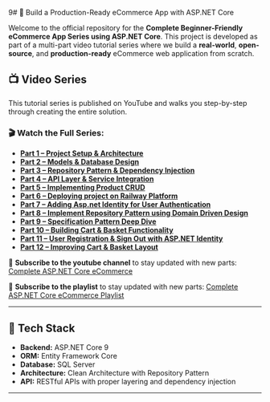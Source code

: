 9# 🛒 Build a Production-Ready eCommerce App with ASP.NET Core

Welcome to the official repository for the **Complete Beginner-Friendly eCommerce App Series using ASP.NET Core**. This project is developed as part of a multi-part video tutorial series where we build a **real-world**, **open-source**, and **production-ready** eCommerce web application from scratch.

## 📺 Video Series

This tutorial series is published on YouTube and walks you step-by-step through creating the entire solution.

### 🎬 Watch the Full Series:

- **[Part 1 – Project Setup & Architecture](https://youtu.be/vnlVZmA2QJA)**
- **[Part 2 – Models & Database Design](https://youtu.be/-HOMm1LrY8A)**
- **[Part 3 – Repository Pattern & Dependency Injection](https://youtu.be/P6frq4nxmrw)**
- **[Part 4 – API Layer & Service Integration](https://youtu.be/9G25dpadnnE)**
- **[Part 5 – Implementing Product CRUD](https://youtu.be/DxH_j2_g8KA)**
- **[Part 6 – Deploying project on Railway Platform](https://youtu.be/giibN3X5i9U)**
- **[Part 7 – Adding Asp.net Identity for User Authentication](https://youtu.be/4eRyKWivr_U)**
- **[Part 8 – Implement Repository Pattern using Domain Driven Design](https://youtu.be/DwLeIj3da2U)**
- **[Part 9 – Specification Pattern Deep Dive](https://youtu.be/lJl74nL7aGE)**
- **[Part 10 – Building Cart & Basket Functionality](https://youtu.be/gV58AAjx6rM)**
- **[Part 11 – User Registration & Sign Out with ASP.NET Identity](https://youtu.be/1j_3NAlITYg)**
- **[Part 12 – Improving Cart & Basket Layout](https://youtu.be/mUd1-Y-aM0Q)**


🔔 **Subscribe to the youtube channel** to stay updated with new parts: [Complete ASP.NET Core eCommerce](https://www.youtube.com/@codewithwahabhussain?sub_confirmation=1)

🔔 **Subscribe to the playlist** to stay updated with new parts: [Complete ASP.NET Core eCommerce Playlist](https://lnkd.in/dnBgZeQB)

---

## 🚀 Tech Stack

- **Backend:** ASP.NET Core 9
- **ORM:** Entity Framework Core
- **Database:** SQL Server
- **Architecture:** Clean Architecture with Repository Pattern
- **API:** RESTful APIs with proper layering and dependency injection

---
